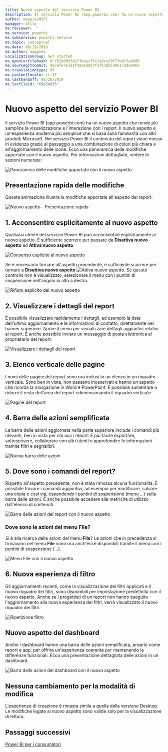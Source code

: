 ```yaml
---
title: Nuovo aspetto del servizio Power BI
description: Il servizio Power BI (app.powerbi.com) ha un nuovo aspetto. Questo articolo descrive come spostarsi tra i report con il nuovo aspetto.
author: maggiesMSFT
manager: kfile
ms.reviewer: ''
ms.service: powerbi
ms.subservice: powerbi-service
ms.topic: conceptual
ms.date: 08/19/2019
ms.author: maggies
LocalizationGroup: Get started
ms.openlocfilehash: 6c752b6083d2f3baecf7e1a9ce20f77e8c5a46d0
ms.sourcegitcommit: 4a3afe761d2f4a5bd897fafb36b53961739e8466
ms.translationtype: HT
ms.contentlocale: it-IT
ms.lasthandoff: 08/20/2019
ms.locfileid: "69654935"
---
```

# <a name="the-new-look-of-the-power-bi-service"></a>Nuovo aspetto del servizio Power BI

Il servizio Power BI (app.powerbi.com) ha un nuovo aspetto che rende più semplice la visualizzazione e l'interazione con i report. Il nuovo aspetto è un'esperienza moderna più semplice che si basa sulla familiarità con altri prodotti Microsoft. Nel servizio Power BI il contenuto del report viene messo in evidenza grazie al passaggio a una combinazione di colori più chiara e all'aggiornamento delle icone. Ecco una panoramica delle modifiche apportate con il nuovo aspetto. Per informazioni dettagliate, vedere le sezioni numerate:

![Panoramica delle modifiche apportate con il nuovo aspetto](media/service-new-look/power-bi-new-look-changes.png)

## <a name="quick-tour-of-the-changes"></a>Presentazione rapida delle modifiche

Questa animazione illustra le modifiche apportate all'aspetto dei report.

![Nuovo aspetto - Presentazione rapida](media/service-new-look/power-bi-new-look-quick-tour.gif)

## <a name="1-opt-in-to-the-new-look"></a>1. Acconsentire esplicitamente al nuovo aspetto

Qualsiasi utente del servizio Power BI può acconsentire esplicitamente al nuovo aspetto. È sufficiente scorrere per passare da **Disattiva nuovo aspetto** ad **Attiva nuovo aspetto**.

![Consenso esplicito al nuovo aspetto](media/service-new-look/power-bi-new-look-off.png)

Se è necessario tornare all'aspetto precedente, è sufficiente scorrere per tornare a **Disattiva nuovo aspetto** ![Attiva nuovo aspetto](media/service-new-look/power-bi-new-look-toggle-on.png). Se questo controllo non è visualizzato, selezionare il menu con i puntini di sospensione nell'angolo in alto a destra.

![Rifiuto esplicito del nuovo aspetto](media/service-new-look/power-bi-new-look-on.png)

## <a name="2-view-report-details"></a>2. Visualizzare i dettagli del report 

È possibile visualizzare rapidamente i dettagli, ad esempio la data dell'ultimo aggiornamento e le informazioni di contatto, direttamente nel banner superiore.  Aprire il menu per visualizzare dettagli aggiuntivi relativi al report. È anche possibile inviare un messaggio di posta elettronica al proprietario del report.

![Visualizzare i dettagli del report](media/service-new-look/power-bi-new-look-metadata.png)

## <a name="3-vertical-list-of-pages"></a>3. Elenco verticale delle pagine 
I nomi delle pagine del report sono ora inclusi in un elenco in un riquadro verticale. Sono ben in vista, non passano inosservati e hanno un aspetto che ricorda la navigazione in Word e PowerPoint. È possibile aumentare o ridurre il resto dell'area del report ridimensionando il riquadro verticale.

![Pagine del report](media/service-new-look/power-bi-new-look-report-pages.png)

## <a name="4-simplified-action-bar"></a>4. Barra delle azioni semplificata 

La barra delle azioni aggiornata nella parte superiore include i comandi più rilevanti, ben in vista per chi usa i report. È più facile esportare, sottoscrivere, collaborare con altri utenti e approfondire le informazioni tramite filtri e segnalibri.

![Nuova barra delle azioni](media/service-new-look/power-bi-new-look-action-bar.png)

## <a name="5-where-are-the-report-commands"></a>5. Dove sono i comandi del report?

Rispetto all'aspetto precedente, non è stata rimossa alcuna funzionalità. È possibile trovare i comandi aggiuntivi, ad esempio per modificare, salvare una copia e così via, espandendo i puntini di sospensione (menu ...) sulla barra delle azioni. È anche possibile accedere alle metriche di utilizzo dall'elenco di contenuti.

![Barra delle azioni del report con il nuovo aspetto](media/service-new-look/power-bi-report-action-bar-new-look.gif)

### <a name="where-are-file-menu-actions"></a>Dove sono le azioni del menu File?

Si è alla ricerca delle azioni del menu **File**? Le azioni che in precedenza si trovavano nel menu **File** sono ora anch'esse disponibili tramite il menu con i puntini di sospensione (...). 

![Menu File con il nuovo aspetto](media/service-new-look/power-bi-file-menu-new-look.gif)

## <a name="6-new-filter-experience"></a>6. Nuova esperienza di filtro

Gli aggiornamenti recenti, come la visualizzazione dei filtri applicati e il nuovo riquadro dei filtri, sono disponibili per impostazione predefinita con il nuovo aspetto. Anche se i progettisti di un report non hanno eseguito l'aggiornamento alla nuova esperienza dei filtri, verrà visualizzato il nuovo riquadro dei filtri.

![Ripetizione filtro](media/service-new-look/power-bi-new-look-filters.png)

## <a name="dashboard-new-look-experience"></a>Nuovo aspetto del dashboard 

Anche i dashboard hanno una barra delle azioni semplificata, proprio come report e app, per offrire un'esperienza coerente pur mantenendo le differenze funzionali. Ecco una presentazione dettagliata delle azioni in un dashboard.
 
![Barra delle azioni del dashboard con il nuovo aspetto](media/service-new-look/power-bi-dashboard-action-bar-new-look.gif)

## <a name="no-changes-to-edit-mode"></a>Nessuna cambiamento per la modalità di modifica 

L'esperienza di creazione è rimasta simile a quella della versione Desktop. Le modifiche legate al nuovo aspetto sono valide solo per la visualizzazione di lettura.

## <a name="next-steps"></a>Passaggi successivi

[Power BI per i consumatori](consumer/end-user-consumer.md)
